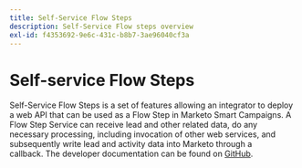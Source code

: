 ```yaml
---
title: Self-Service Flow Steps
description: Self-Service Flow steps overview
exl-id: f4353692-9e6c-431c-b8b7-3ae96040cf3a
---
```

# Self-service Flow Steps

Self-Service Flow Steps is a set of features allowing an integrator to deploy a web API that can be used as a Flow Step in Marketo Smart Campaigns. A Flow Step Service can receive lead and other related data, do any necessary processing, including invocation of other web services, and subsequently write lead and activity data into Marketo through a callback. The developer documentation can be found on [GitHub](https://github.com/adobe/Marketo-SSFS-Service-Provider-Interface).
